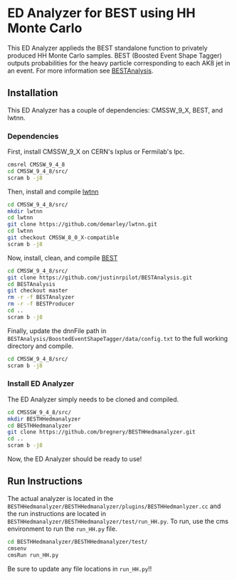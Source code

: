 # ED Analyzer for BEST using HH Monte Carlo

This ED Analyzer applieds the BEST standalone function to privately produced HH Monte Carlo samples.
BEST (Boosted Event Shape Tagger) outputs probabilities for the heavy particle corresponding to 
each AK8 jet in an event. For more information see [BESTAnalysis](https://github.com/justinrpilot/BESTAnalysis/tree/master).

## Installation 

This ED Analyzer has a couple of dependencies: CMSSW_9_X, BEST, and lwtnn.

### Dependencies

First, install CMSSW_9_X on CERN's lxplus or Fermilab's lpc.

```bash
cmsrel CMSSW_9_4_8
cd CMSSW_9_4_8/src/
scram b -j8
```

Then, install and compile [lwtnn](https://github.com/demarley/lwtnn/tree/CMSSW_8_0_X-compatible#cmssw-compatibility)

```bash
cd CMSSW_9_4_8/src/
mkdir lwtnn
cd lwtnn
git clone https://github.com/demarley/lwtnn.git
cd lwtnn
git checkout CMSSW_8_0_X-compatible
scram b -j8
```

Now, install, clean, and compile [BEST](https://github.com/justinrpilot/BESTAnalysis/tree/master)

```bash
cd CMSSW_9_4_8/src/
git clone https://github.com/justinrpilot/BESTAnalysis.git 
cd BESTAnalysis
git checkout master
rm -r -f BESTAnalyzer
rm -r -f BESTProducer
cd ..
scram b -j8
```

Finally, update the dnnFile path in ``BESTAnalysis/BoostedEventShapeTagger/data/config.txt`` to the full
working directory and compile.

```bash
cd CMSSW_9_4_8/src/
scram b -j8
```

### Install ED Analyzer

The ED Analyzer simply needs to be cloned and compiled.

```bash
cd CMSSSW_9_4_8/src/
mkdir BESTHHedmanalyzer
cd BESTHHedmanalyzer
git clone https://github.com/bregnery/BESTHHedmanalyzer.git
cd ..
scram b -j8
```

Now, the ED Analyzer should be ready to use!

## Run Instructions

The actual analyzer is located in the ``BESTHHedmanalyzer/BESTHHedmanalyzer/plugins/BESTHHedmanlyzer.cc`` and
the run instructions are located in ``BESTHHedmanalyzer/BESTHHedmanalyzer/test/run_HH.py``. To run, use the
cms environment to run the ``run_HH.py`` file. 

```bash
cd BESTHHedmanalyzer/BESTHHedmanalyzer/test/
cmsenv
cmsRun run_HH.py
```

Be sure to update any file locations in ``run_HH.py``!!

